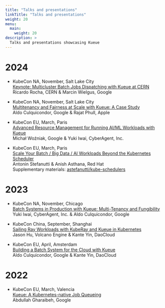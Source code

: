 ```yaml
---
title: "Talks and presentations"
linkTitle: "Talks and presentations"
weight: 20
menu:
  main:
    weight: 20
description: >
  Talks and presentations showcasing Kueue
---
```


# 2024

* KubeCon NA, November, Salt Lake City<br>
  [Keynote: Multicluster Batch Jobs Dispatching with Kueue at CERN](https://youtu.be/xMmskWIlktA)<br>
  Ricardo Rocha, CERN & Marcin Wielgus, Google

* KubeCon NA, November, Salt Lake City<br>
  [Multitenancy and Fairness at Scale with Kueue: A Case Study](https://youtu.be/GYiuTQCvTx8)<br>
  Aldo Culquicondor, Google & Rajat Phull, Apple

* KubeCon EU, March, Paris<br>
  [Advanced Resource Management for Running AI/ML Workloads with Kueue](https://youtu.be/6k_8Go3u8Qk)<br>
  Michał Woźniak, Google & Yuki Iwai, CyberAgent, Inc.

* KubeCon EU, March, Paris<br>
  [Scale Your Batch / Big Data / AI Workloads Beyond the Kubernetes Scheduler](https://youtu.be/Ij5EAnuF-jk)<br>
  Antonin Stefanutti & Anish Asthana, Red Hat<br>
  Supplementary materials: [astefanutti/kube-schedulers](https://github.com/astefanutti/kube-schedulers)

# 2023

* KubeCon NA, November, Chicago<br>
  [Batch Systems in Production with Kueue: Multi-Tenancy and Fungibility](https://youtu.be/cEnor-oW9_s)<br>
  Yuki Iwai, CyberAgent, Inc. & Aldo Culquicondor, Google

* KubeCon China, September, Shanghai<br>
  [Sailing Ray Workloads with KubeRay and Kueue in Kubernetes](https://youtu.be/Q-sQLDMeJ8M)<br>
  Jason Hu, Volcano Engine & Kante Yin, DaoCloud

* KubeCon EU, April, Amsterdam<br>
  [Building a Batch System for the Cloud with Kueue](https://youtu.be/5qasif08vnM)<br>
  Aldo Culquicondor, Google & Kante Yin, DaoCloud

# 2022

* KubeCon EU, March, Valencia<br>
  [Kueue: A Kubernetes-native Job Queueing](https://youtu.be/YwSZUdU3iRY)<br>
  Abdullah Gharaibeh, Google
